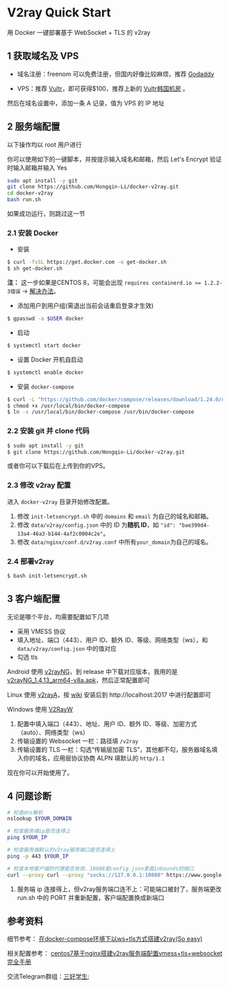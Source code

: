 # V2ray Quick Start

用 Docker 一键部署基于 WebSocket + TLS 的 v2ray



## 1 获取域名及 VPS

- 域名注册：freenom 可以免费注册，但国内好像比较麻烦，推荐 [Godaddy](https://www.godaddy.com/)

- VPS：推荐 [Vultr]()，即可获得$100，推荐上新的 <a href="https://www.aliyunhost.net/vultr-korea-datacenter-launch/" target="_blank">Vultr韩国机房</a> 。

然后在域名设置中，添加一条 A 记录，值为 VPS 的 IP 地址


## 2 服务端配置

以下操作均以 root 用户进行

你可以使用如下的一键脚本，并按提示输入域名和邮箱，然后 Let's Encrypt 验证时输入邮箱并输入 Yes

```bash
sudo apt install -y git
git clone https://github.com/Hongqin-Li/docker-v2ray.git
cd docker-v2ray
bash run.sh
```

如果成功运行，则跳过这一节

### 2.1 安装 Docker

- 安装

```bash
$ curl -fsSL https://get.docker.com -o get-docker.sh
$ sh get-docker.sh
```

**注：** 这一步如果是CENTOS 8，可能会出现 `requires containerd.io >= 1.2.2-3错误` -> [解决办法](https://www.4spaces.org/docker-ce-install-containerd-io-error/)。

- 添加用户到用户组(需退出当前会话重启登录才生效)

```bash
$ gpasswd -a $USER docker
```

- 启动

```bash
$ systemctl start docker
```

- 设置 Docker 开机自启动

```bash
$ systemctl enable docker
```

- 安装 `docker-compose`

```bash
$ curl -L "https://github.com/docker/compose/releases/download/1.24.0/docker-compose-$(uname -s)-$(uname -m)" -o /usr/local/bin/docker-compose
$ chmod +x /usr/local/bin/docker-compose
$ ln -s /usr/local/bin/docker-compose /usr/bin/docker-compose
```

### 2.2 安装 git 并 clone 代码

```bash
$ sudo apt install -y git
$ git clone https://github.com/Hongqin-Li/docker-v2ray.git
```

或者你可以下载后在上传到你的VPS。

### 2.3 修改 v2ray 配置

进入 `docker-v2ray` 目录开始修改配置。

1. 修改 `init-letsencrypt.sh` 中的 `domains` 和 `email` 为自己的域名和邮箱。
2. 修改 `data/v2ray/config.json` 中的 ID 为**随机 ID**，如 `"id": "bae399d4-13a4-46a3-b144-4af2c0004c2e"`。
3. 修改 `data/nginx/conf.d/v2ray.conf` 中所有`your_domain`为自己的域名。

### 2.4 部署v2ray

```bash
$ bash init-letsencrypt.sh
```



## 3 客户端配置

无论是哪个平台，均需要配置如下几项

- 采用 VMESS 协议
- 填入地址、端口（443）、用户 ID、额外 ID、等级、网络类型（ws），和 `data/v2ray/config.json` 中的值对应
- 勾选 tls

Android 使用 [v2rayNG](https://github.com/2dust/v2rayNG)，到 release 中下载对应版本，我用的是 [v2rayNG_1.4.13_arm64-v8a.apk](https://github.com/2dust/v2rayNG/releases/download/1.4.13/v2rayNG_1.4.13_arm64-v8a.apk)，然后正常配置即可

Linux 使用 [v2rayA](https://github.com/v2rayA/v2rayA)，按 [wiki](https://github.com/v2rayA/v2rayA/wiki/Usage) 安装后到 http://localhost:2017 中进行配置即可

Windows 使用 [V2RayW](https://github.com/Cenmrev/V2RayW)

1. 配置中填入端口（443）、地址、用户 ID、额外 ID、等级、加密方式（auto）、网络类型（ws）
2. 传输设置的 Websocket 一栏：路径填 `/v2ray`
3. 传输设置的 TLS 一栏：勾选“传输层加密 TLS”，其他都不勾，服务器域名填入你的域名，应用层协议协商 ALPN 填默认的 `http/1.1`



现在你可以开始使用了。

## 4 问题诊断

```sh
# 检查dns解析
nslookup $YOUR_DOMAIN

# 检查服务端ip是否连得上
ping $YOUR_IP

# 检查服务端默认的v2ray服务端口是否连得上
ping -p 443 $YOUR_IP

# 检查本地客户端的代理是否有效，10808是config.json里面inbounds的端口
curl --proxy curl --proxy "socks://127.0.0.1:10808" https://www.google.com
```

1. 服务端 ip 连接得上，但v2ray服务端口连不上：可能端口被封了，服务端更改 run.sh 中的 PORT 并重新配置，客户端配置换成新端口


## 参考资料

细节参考： <a href="https://www.4spaces.org/docker-compose-install-v2ray-ws-tls/" target="_blank" rel="noopener noreferrer">在docker-compose环境下以ws+tls方式搭建v2ray(So easy)</a>

相关配置参考： <a href="https://www.4spaces.org/v2ray-nginx-tls-websocket/" target="_blank" rel="noopener noreferrer">centos7基于nginx搭建v2ray服务端配置vmess+tls+websocket完全手册</a>

交流Telegram群组：[三好学生](https://t.me/goodgoodgoodstudent);
